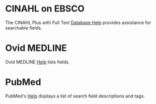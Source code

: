 # CINAHL on EBSCO

The CINAHL Plus with Full Text [Database Help](https://support.ebsco.com/help/?int=ehost&lang=en&feature_id=Databases&TOC_ID=Always&SI=0&BU=0&GU=1&PS=0&ver=live&dbs=rzhjnh,rzh#C) provides assistance for searchable fields.

# Ovid MEDLINE

Ovid MEDLINE [Help](https://ospguides.ovid.com/OSPguides/medline.htm#search) lists fields.

# PubMed 

PubMed's [Help](https://pubmed.ncbi.nlm.nih.gov/help/#search-tags) displays a list of search field descriptions and tags.


